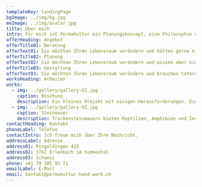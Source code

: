 ```yaml
---
templateKey: landingPage
bgImage: ../img/bg.jpg
meImage: ../img/avatar.jpg
title: Über mich
intro: Für mich ist Permakultur ein Planungskonzept, eine Philosophie und eine Chance für die Zukunft. Seit 2014 beschäftige ich mich intensiv mit den sehr weitreichenden Themen der Permakultur. Ich möchte meinen Kindern und Enkeln eine Welt hinterlassen, in der sie eine intakte Natur vorfinden und in einem gesunden Umfeld aufwachsen können. Deshalb setze ich mich für Permakultur ein.
offerHeading: Angebot
offerTitle01: Beratung
offerText01: Sie möchten Ihren Lebensraum verändern und hätten gerne ein wenig Inspiration? Gerne unterstütze ich Sie mit meinem Wissen bei Ihrer eigenen Planung und Umsetzung.
offerTitle02: Planung
offerText02: Sie möchten Ihren Lebensraum verändern und wissen aber nicht, wie Sie am besten vorgehen sollen? Egal ob Balkon oder Landwirtschaftsfläche, für Sie allein oder eine ganze Gemeinschaft, ich stehe Ihnen gerne mit meinem Wissen und Erfahrungen zur Seite um eine Oase der Vielfalt und ein Rückzugsort der Natur zu Planen.
offerTitle03: Gestaltung
offerText03: Sie möchten Ihren Lebensraum verändern und brauchen tatkräftige Hilfe? Mit meiner gesammelten Erfahrung in der Organisation und Gestaltung können wir gemeinsam fast jedes Projekt umsetzten und der Natur etwas zurückgeben.
worksHeading: Arbeiten
works:
  - img: ../gallery/gallery-01.jpg
    caption: Böschung
    description: Ein kleines Projekt mit einigen Herausforderungen. Ein kleiner, steiler Hang, der sehr selten Wasser und so gut wie nie Sonne bekommt. Mit einem speziell angepassten Pflanzkonzept (und einem Kakteen Experiment), ist es möglich jedem Standort gerecht zu werden und mit etwas Kreativität, wird aus einem einfachen ungepflegten Hang ein interessanter Blickfang.
  - img: ../gallery/gallery-02.jpg
    caption: Steinmauer
    description: Trockensteinmauern bieten Reptilien, Amphibien und Insekten einen Unterschlupf. Sie bieten  spezifischen Pflanzen eine Nische, um sich anzusiedeln und geben der Biodiversität eine Chance. In Frankreich, wo diese Mauern stehen, ist Stein ein sehr häufiger Rohstoff und ideal um ganze Bergflanken zu Terrassieren und bewirtschaftbar zu machen.
contactHeading: Kontakt
phoneLabel: Telefon
contactIntro: Ich freue mich über Ihre Nachricht.
addressLabel: Adresse
address01: Ringoldingen 425
address02: 3762 Erlenbach im Simmental
address03: Schweiz
phone: +41 79 385 95 71
emailLabel: E-Mail
email: kontakt@permakultur-hand-werk.ch
---
```

